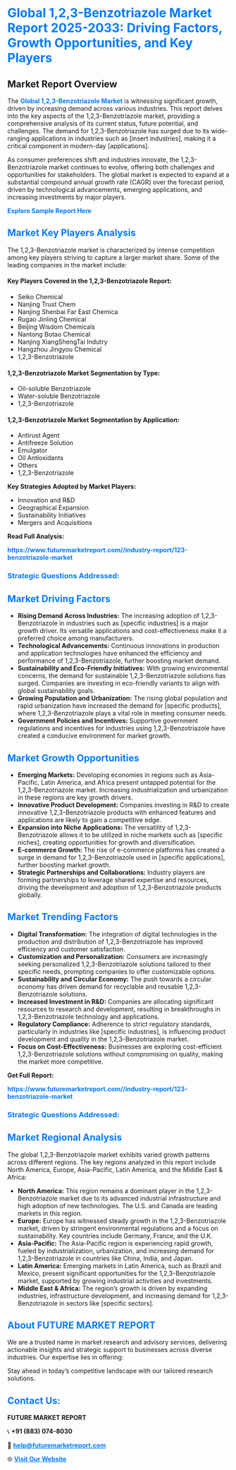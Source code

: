 <h1 style="color: #007BFF;">Global 1,2,3-Benzotriazole Market Report 2025-2033: Driving Factors, Growth Opportunities, and Key Players</h1>

<section id="overview">
<h2>Market Report Overview</h2>
<p>The <a href="https://www.futuremarketreport.com//industry-report/123-benzotriazole-market" style="color: #007BFF; text-decoration: none;"><strong>Global 1,2,3-Benzotriazole Market</strong></a> is witnessing significant growth, driven by increasing demand across various industries. This report delves into the key aspects of the 1,2,3-Benzotriazole market, providing a comprehensive analysis of its current status, future potential, and challenges. The demand for 1,2,3-Benzotriazole has surged due to its wide-ranging applications in industries such as [insert industries], making it a critical component in modern-day [applications].</p>
<p>As consumer preferences shift and industries innovate, the 1,2,3-Benzotriazole market continues to evolve, offering both challenges and opportunities for stakeholders. The global market is expected to expand at a substantial compound annual growth rate (CAGR) over the forecast period, driven by technological advancements, emerging applications, and increasing investments by major players.</p>
</section>

<section id="overview">
<p><a href="https://www.futuremarketreport.com//request-sample/reportId=89808" style="color: #007BFF; text-decoration: none;"><strong>Explore Sample Report Here</strong></a></p>
</section>

<section id="key-players">
<h2 style="color: #007BFF;">Market Key Players Analysis</h2>
<p>The 1,2,3-Benzotriazole market is characterized by intense competition among key players striving to capture a larger market share. Some of the leading companies in the market include:</p>
<h4>Key Players Covered in the 1,2,3-Benzotriazole Report:</h4>
<ul><li>Seiko Chemical</li><li>Nanjing Trust Chem</li><li>Nanjing Shenbai Far East Chemica</li><li>Rugao Jinling Chemical</li><li>Beijing Wisdom Chemicals</li><li>Nantong Botao Chemical</li><li>Nanjing XiangShengTai Indutry</li><li>Hangzhou Jingyou Chemical</li><li>1,2,3-Benzotriazole</li></ul>
<h4>1,2,3-Benzotriazole Market Segmentation by Type:</h4>
<ul><li>Oil-soluble Benzotriazole</li><li>Water-soluble Benzotriazole</li><li>1,2,3-Benzotriazole</li></ul>

<h4>1,2,3-Benzotriazole Market Segmentation by Application:</h4>
<ul><li>Antirust Agent</li><li>Antifreeze Solution</li><li>Emulgator</li><li>Oil Antioxidants</li><li>Others</li><li>1,2,3-Benzotriazole</li></ul>
<p><strong>Key Strategies Adopted by Market Players:</strong></p>
<ul>
<li>Innovation and R&D</li>
<li>Geographical Expansion</li>
<li>Sustainability Initiatives</li>
<li>Mergers and Acquisitions</li>
</ul>
</section>

<section>
<p><strong>Read Full Analysis: </strong></p><a href="https://www.futuremarketreport.com//industry-report/123-benzotriazole-market" style="color: #007BFF; text-decoration: none;"><strong>https://www.futuremarketreport.com//industry-report/123-benzotriazole-market</strong></a>
<h3 style="color: #007BFF;">Strategic Questions Addressed:</h3>
</section>

<section id="driving-factors">
<h2 style="color: #007BFF;">Market Driving Factors</h2>
<ul>
<li><strong>Rising Demand Across Industries:</strong> The increasing adoption of 1,2,3-Benzotriazole in industries such as [specific industries] is a major growth driver. Its versatile applications and cost-effectiveness make it a preferred choice among manufacturers.</li>
<li><strong>Technological Advancements:</strong> Continuous innovations in production and application technologies have enhanced the efficiency and performance of 1,2,3-Benzotriazole, further boosting market demand.</li>
<li><strong>Sustainability and Eco-Friendly Initiatives:</strong> With growing environmental concerns, the demand for sustainable 1,2,3-Benzotriazole solutions has surged. Companies are investing in eco-friendly variants to align with global sustainability goals.</li>
<li><strong>Growing Population and Urbanization:</strong> The rising global population and rapid urbanization have increased the demand for [specific products], where 1,2,3-Benzotriazole plays a vital role in meeting consumer needs.</li>
<li><strong>Government Policies and Incentives:</strong> Supportive government regulations and incentives for industries using 1,2,3-Benzotriazole have created a conducive environment for market growth.</li>
</ul>
</section>

<section id="growth-opportunities">
<h2 style="color: #007BFF;">Market Growth Opportunities</h2>
<ul>
<li><strong>Emerging Markets:</strong> Developing economies in regions such as Asia-Pacific, Latin America, and Africa present untapped potential for the 1,2,3-Benzotriazole market. Increasing industrialization and urbanization in these regions are key growth drivers.</li>
<li><strong>Innovative Product Development:</strong> Companies investing in R&D to create innovative 1,2,3-Benzotriazole products with enhanced features and applications are likely to gain a competitive edge.</li>
<li><strong>Expansion into Niche Applications:</strong> The versatility of 1,2,3-Benzotriazole allows it to be utilized in niche markets such as [specific niches], creating opportunities for growth and diversification.</li>
<li><strong>E-commerce Growth:</strong> The rise of e-commerce platforms has created a surge in demand for 1,2,3-Benzotriazole used in [specific applications], further boosting market growth.</li>
<li><strong>Strategic Partnerships and Collaborations:</strong> Industry players are forming partnerships to leverage shared expertise and resources, driving the development and adoption of 1,2,3-Benzotriazole products globally.</li>
</ul>
</section>

<section id="trending-factors">
<h2 style="color: #007BFF;">Market Trending Factors</h2>
<ul>
<li><strong>Digital Transformation:</strong> The integration of digital technologies in the production and distribution of 1,2,3-Benzotriazole has improved efficiency and customer satisfaction.</li>
<li><strong>Customization and Personalization:</strong> Consumers are increasingly seeking personalized 1,2,3-Benzotriazole solutions tailored to their specific needs, prompting companies to offer customizable options.</li>
<li><strong>Sustainability and Circular Economy:</strong> The push towards a circular economy has driven demand for recyclable and reusable 1,2,3-Benzotriazole solutions.</li>
<li><strong>Increased Investment in R&D:</strong> Companies are allocating significant resources to research and development, resulting in breakthroughs in 1,2,3-Benzotriazole technology and applications.</li>
<li><strong>Regulatory Compliance:</strong> Adherence to strict regulatory standards, particularly in industries like [specific industries], is influencing product development and quality in the 1,2,3-Benzotriazole market.</li>
<li><strong>Focus on Cost-Effectiveness:</strong> Businesses are exploring cost-efficient 1,2,3-Benzotriazole solutions without compromising on quality, making the market more competitive.</li>
</ul>
</section>

<section>
<p><strong>Get Full Report: </strong></p><a href="https://www.futuremarketreport.com//industry-report/123-benzotriazole-market" style="color: #007BFF; text-decoration: none;"><strong>https://www.futuremarketreport.com//industry-report/123-benzotriazole-market</strong></a>
<h3 style="color: #007BFF;">Strategic Questions Addressed:</h3>
</section>


<section id="regional-analysis">
<h2 style="color: #007BFF;">Market Regional Analysis</h2>
<p>The global 1,2,3-Benzotriazole market exhibits varied growth patterns across different regions. The key regions analyzed in this report include North America, Europe, Asia-Pacific, Latin America, and the Middle East & Africa:</p>
<ul>
<li><strong>North America:</strong> This region remains a dominant player in the 1,2,3-Benzotriazole market due to its advanced industrial infrastructure and high adoption of new technologies. The U.S. and Canada are leading markets in this region.</li>
<li><strong>Europe:</strong> Europe has witnessed steady growth in the 1,2,3-Benzotriazole market, driven by stringent environmental regulations and a focus on sustainability. Key countries include Germany, France, and the U.K.</li>
<li><strong>Asia-Pacific:</strong> The Asia-Pacific region is experiencing rapid growth, fueled by industrialization, urbanization, and increasing demand for 1,2,3-Benzotriazole in countries like China, India, and Japan.</li>
<li><strong>Latin America:</strong> Emerging markets in Latin America, such as Brazil and Mexico, present significant opportunities for the 1,2,3-Benzotriazole market, supported by growing industrial activities and investments.</li>
<li><strong>Middle East & Africa:</strong> The region’s growth is driven by expanding industries, infrastructure development, and increasing demand for 1,2,3-Benzotriazole in sectors like [specific sectors].</li>
</ul>
</section>

<footer>
<h2 style="color: #007BFF;">About FUTURE MARKET REPORT</h2>
<p>We are a trusted name in market research and advisory services, delivering actionable insights and strategic support to businesses across diverse industries. Our expertise lies in offering:</p>

<p>Stay ahead in today’s competitive landscape with our tailored research solutions.</p>

<h2 style="color: #007BFF;">Contact Us:</h2>
<p><strong>FUTURE MARKET REPORT</strong></p>
<p>📞 <strong>+91 (883) 074-8030</strong></p>
<p>📧 <strong><a href="mailto:help@futuremarketreport.com" style="color: #007BFF;">help@futuremarketreport.com</a></strong></p>
<p>🌐 <strong><a href="https://www.futuremarketreport.com/" style="color: #007BFF;">Visit Our Website</a></strong></p>
</footer>